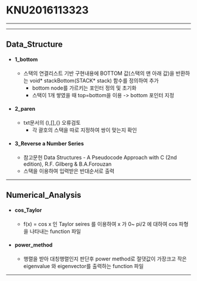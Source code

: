 # KNU2016113323
---
---

## Data_Structure

- #### 1_bottom
  - 스택의 연결리스트 기반 구현내용에 BOTTOM 값(스택의 맨 아래 값)을 반환하는 void* stackBottom(STACK* stack) 함수를 정의하여 추가
    - bottom node를 가르키는 포인터 정의 및 초기화
    - 스택이 1개 쌓였을 때 top=bottom을 이용 -> bottom 포인터 지정
  
- #### 2_paren
  - txt문서의 (),[],{} 오류검토
    - 각 괄호의 스택을 따로 지정하여 쌍이 맞는지 확인
    
- #### 3_Reverse a Number Series
  - 참고문헌 Data Structures - A Pseudocode Approach with C (2nd edition), R.F. Gilberg & B.A.Forouzan
  - 스택을 이용하여 입력받은 반대순서로 출력

---

## Numerical_Analysis

- #### cos_Taylor
  - f(x) = cos x 인 Taylor seires 를 이용하여 x 가 0~ pi/2 에 대하여 cos 파형을 나타내는 function 파일

- #### power_method
  - 행렬을 받아 대칭행렬인지 판단후 power method로 절댓값이 가장크고 작은 eigenvalue 와 eigenvector를 출력하는 function 파일

---

